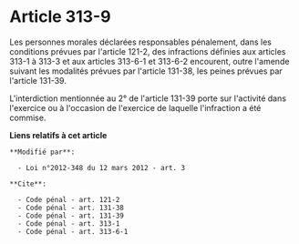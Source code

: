 # Article 313-9

Les personnes morales déclarées responsables pénalement, dans les conditions prévues par l'article 121-2, des infractions
définies aux articles 313-1 à 313-3 et aux articles 313-6-1 et 313-6-2 encourent, outre l'amende suivant les modalités
prévues par l'article 131-38, les peines prévues par l'article 131-39. 

L'interdiction mentionnée au 2° de l'article 131-39 porte sur l'activité dans l'exercice ou à l'occasion de l'exercice de
laquelle l'infraction a été commise.

**Liens relatifs à cet article**

	**Modifié par**:

	  - Loi n°2012-348 du 12 mars 2012 - art. 3

	**Cite**:

	  - Code pénal - art. 121-2
	  - Code pénal - art. 131-38
	  - Code pénal - art. 131-39
	  - Code pénal - art. 313-1
	  - Code pénal - art. 313-6-1

